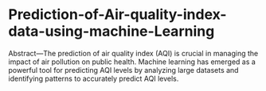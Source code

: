 # Prediction-of-Air-quality-index-data-using-machine-Learning
Abstract—The prediction of air quality index (AQI) is crucial in managing the impact of air pollution on public health. Machine learning has emerged as a powerful tool for predicting AQI levels by analyzing large datasets and identifying patterns to accurately predict AQI levels. 
